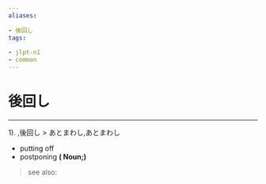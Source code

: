 ```yaml
---
aliases:
    
- 後回し
tags:
    
- jlpt-n1
- common
---
```


# 後回し
---
1).
,後回し > あとまわし,あとまわし

- putting off
- postponing
**( Noun;)**
> see also: 
            
